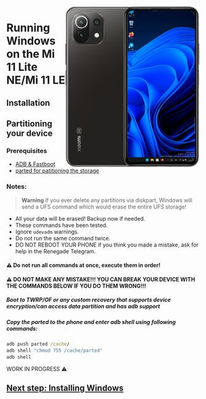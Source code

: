 <img align="right" src="https://github.com/ETCHDEV/Port-Windows-11-Xiaomi-11-Lite-NE/blob/main/lisa.png" width="350" alt="Windows 11 Running On a Mi 11 Lite NE">


# Running Windows on the Mi 11 Lite NE/Mi 11 LE

## Installation

## Partitioning your device

### Prerequisites
- [ADB & Fastboot](https://developer.android.com/studio/releases/platform-tools)
- [parted for patitioning the storage](example.com)

### Notes:
> **Warning** if you ever delete any partitions via diskpart, Windows will send a UFS command which would erase the entire UFS storage!
- All your data will be erased! Backup now if needed.
- These commands have been tested.
- Ignore `udevadm` warnings.
- Do not run the same command twice.
- DO NOT REBOOT YOUR PHONE if you think you made a mistake, ask for help in the Renegade Telegram.

#### ⚠️ Do not run all commands at once, execute them in order!

#### ⚠️ DO NOT MAKE ANY MISTAKE!!! YOU CAN BREAK YOUR DEVICE WITH THE COMMANDS BELOW IF YOU DO THEM WRONG!!!

##### Boot to TWRP/OF or any custom recovery that supports device encryption/can access data partition and has adb support
##### Copy the parted to the phone and enter adb shell using following commands:
```cmd
adb push parted /cache/
adb shell "chmod 755 /cache/parted"
adb shell
```

WORK IN PROGRESS ⚠️

## [Next step: Installing Windows](/guide/install-en.md)
